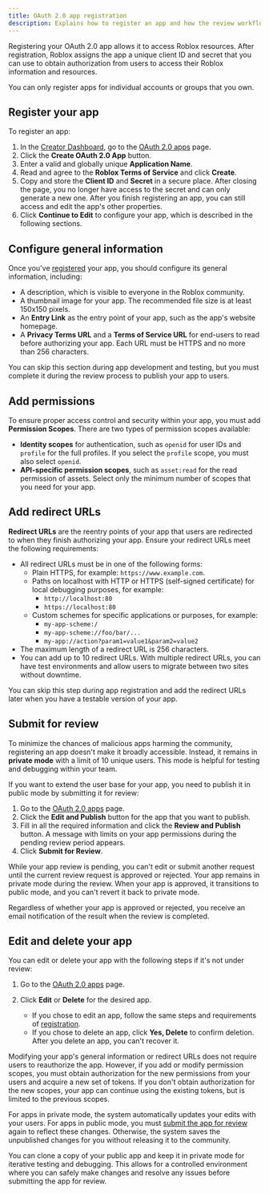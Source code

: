 ```yaml
---
title: OAuth 2.0 app registration
description: Explains how to register an app and how the review workflow works.
---
```


Registering your OAuth 2.0 app allows it to access Roblox resources. After
registration, Roblox assigns the app a unique client ID and secret that you can
use to obtain authorization from users to access their Roblox information and
resources.

<Alert severity="info">
You can only register apps for individual accounts or groups that you own.
</Alert>

## Register your app

To register an app:

1. In the [Creator Dashboard](https://create.roblox.com/dashboard/creations), go to the [OAuth 2.0 apps](https://create.roblox.com/dashboard/credentials?activeTab=OAuthTab) page.
1. Click the **Create OAuth 2.0 App** button.
1. Enter a valid and globally unique **Application Name**.
1. Read and agree to the **Roblox Terms of Service** and click **Create**.
1. Copy and store the **Client ID** and **Secret** in a secure place. After
   closing the page, you no longer have access to the secret and can only
   generate a new one. After you finish registering an app, you can still access
   and edit the app's other properties.
1. Click **Continue to Edit** to configure your app, which is described in the
   following sections.

## Configure general information

Once you've [registered](#register-your-app) your app, you should configure its general information, including:

- A description, which is visible to everyone in the Roblox community.
- A thumbnail image for your app. The recommended file size is at least 150x150
  pixels.
- An **Entry Link** as the entry point of your app, such as the app's website
  homepage.
- A **Privacy Terms URL** and a **Terms of Service URL** for end-users to read
  before authorizing your app. Each URL must be HTTPS and no more than 256
  characters.

<Alert severity="info">
  You can skip this section during app development and testing, but you must
  complete it during the review process to publish your app to users.
</Alert>

## Add permissions

To ensure proper access control and security within your app, you must add
**Permission Scopes**. There are two types of permission scopes available:

- **Identity scopes** for authentication, such as `openid` for user IDs and
  `profile` for the full profiles. If you select the `profile` scope, you must
  also select `openid`.
- **API-specific permission scopes**, such as `asset:read` for the read
  permission of assets. Select only the minimum number of scopes that you need
  for your app.

## Add redirect URLs

**Redirect URLs** are the reentry points of your app that users are redirected
to when they finish authorizing your app. Ensure your
redirect URLs meet the following requirements:

- All redirect URLs must be in one of the following forms:
  - Plain HTTPS, for example: `https://www.example.com`.
  - Paths on localhost with HTTP or HTTPS (self-signed certificate) for local
    debugging purposes, for example:
    - `http://localhost:80`
    - `https://localhost:80`
  - Custom schemes for specific applications or purposes, for example:
    - `my-app-scheme:/`
    - `my-app-scheme://foo/bar/...`
    - `my-app://action?param1=value1&param2=value2`
- The maximum length of a redirect URL is 256 characters.
- You can add up to 10 redirect URLs. With multiple redirect URLs, you can have
  test environments and allow users to migrate between two sites without
  downtime.

<Alert severity="info">
  You can skip this step during app registration and add the redirect URLs later
  when you have a testable version of your app.
</Alert>

## Submit for review

To minimize the chances of malicious apps harming the community, registering an
app doesn't make it broadly accessible. Instead, it remains in **private mode**
with a limit of 10 unique users. This mode is helpful for testing and
debugging within your team.

If you want to extend the user base for your app, you need to publish it in
public mode by submitting it for review:

1. Go to the [OAuth 2.0 apps](https://create.roblox.com/dashboard/credentials?activeTab=OAuthTab) page.
1. Click the **Edit and Publish** button for the app that you want to publish.
1. Fill in all the required information and click the **Review and Publish**
   button. A message with limits on your app permissions during the pending
   review period appears.
1. Click **Submit for Review**.

While your app review is pending, you can't edit or submit another request until
the current review request is approved or rejected. Your app remains in
private mode during the review. When your app is approved, it transitions to
public mode, and you can't revert it back to private mode.

Regardless of whether your app is approved or rejected, you receive an email
notification of the result when the review is completed.

## Edit and delete your app

You can edit or delete your app with the following steps if it's not under
review:

1. Go to the [OAuth 2.0 apps](https://create.roblox.com/dashboard/credentials?activeTab=OAuthTab) page.
1. Click **Edit** or **Delete** for the desired app.

   - If you chose to edit an app, follow the same steps and requirements of
     [registration](#register-your-app).
   - If you chose to delete an app, click **Yes, Delete** to confirm deletion.
     After you delete an app, you can't recover it.

Modifying your app's general information or redirect URLs does not require users
to reauthorize the app. However, if you add or modify permission scopes, you
must obtain authorization for the new permissions from your users and acquire a
new set of tokens. If you don't obtain authorization for the new scopes, your
app can continue using the existing tokens, but is limited to the previous
scopes.

For apps in private mode, the system automatically updates your edits with your
users. For apps in public mode, you must
[submit the app for review](#submit-for-review) again to reflect these changes.
Otherwise, the system saves the unpublished changes for you without releasing it
to the community.

<Alert severity ='info'> You can clone a copy of your public app and keep it in
private mode for iterative testing and debugging. This allows for a controlled
environment where you can safely make changes and resolve any issues before
submitting the app for review.</Alert>
